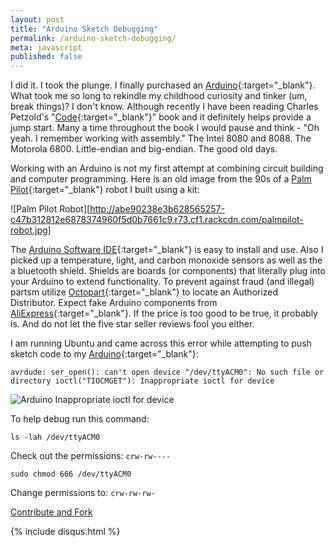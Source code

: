 ```yaml
---
layout: post
title: "Arduino Sketch Debugging"
permalink: /arduino-sketch-debugging/
meta: javascript
published: false
---
```

I did it.  I took the plunge.  I finally purchased an [Arduino](http://amzn.to/1pAaAil){:target="_blank"}.  What took me so long to rekindle my childhood curiosity and tinker (um, break things)?  I don't know.  Although recently I have been reading Charles Petzold's "[Code](http://amzn.to/1pA0HkH){:target="_blank"}" book and it definitely helps provide a jump start.  Many a time throughout the book I would pause and think - "Oh yeah.  I remember working with assembly."  The Intel 8080 and 8088.  The Motorola 6800. Little-endian and big-endian.  The good old days. 

Working with an Arduino is not my first attempt at combining circuit building and computer programming.  Here is an old image from the 90s of a [Palm Pilot](https://en.wikipedia.org/wiki/PalmPilot){:target="_blank"} robot I built using a kit:

![Palm Pilot Robot][http://abe90238e3b628565257-c47b312812e6878374960f5d0b7661c9.r73.cf1.rackcdn.com/palmpilot-robot.jpg]

The [Arduino Software IDE](https://www.arduino.cc/en/Main/Software){:target="_blank"} is easy to install and use.  Also I picked up a temperature, light, and carbon monoxide sensors as well as the a bluetooth shield.  Shields are boards (or components) that literally plug into your Arduino to extend functionality.  To prevent against fraud (and illegal) partsm utilize [Octopart](https://octopart.com/){:target="_blank"} to locate an Authorized Distributor.  Expect fake Arduino components from [AliExpress](http://www.aliexpress.com/){:target="_blank"}.  If the price is too good to be true, it probably is.  And do not let the five star seller reviews fool you either.

I am running Ubuntu and came across this error while attempting to push sketch code to my [Arduino](http://amzn.to/1pAaAil){:target="_blank"}:

`avrdude: ser_open(): can't open device "/dev/ttyACM0": No such file or directory ioctl("TIOCMGET"): Inappropriate ioctl for device`

![Arduino Inappropriate ioctl for device](http://abe90238e3b628565257-c47b312812e6878374960f5d0b7661c9.r73.cf1.rackcdn.com/arduino-sketch-linux.png)

To help debug run this command:

`ls -lah /dev/ttyACM0`

Check out the permissions: `crw-rw----`

`sudo chmod 666 /dev/ttyACM0`

Change permissions to: `crw-rw-rw-`

<span class="fi-page-edit size-21"></span> <a href="{{ site.post_source_root }}2016-03-10-arduino-sketch-debugging.markdown" target="_blank">Contribute and Fork</a>

{% include disqus.html %}